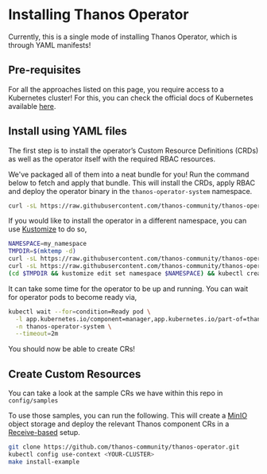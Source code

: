 # Installing Thanos Operator

Currently, this is a single mode of installing Thanos Operator, which is through YAML manifests!

## Pre-requisites

For all the approaches listed on this page, you require access to a Kubernetes cluster! For this, you can check the official docs of Kubernetes available [here](https://kubernetes.io/docs/tasks/tools/).

## Install using YAML files

The first step is to install the operator’s Custom Resource Definitions (CRDs) as well as the operator itself with the required RBAC resources.

We've packaged all of them into a neat bundle for you! Run the command below to fetch and apply that bundle. This will install the CRDs, apply RBAC and deploy the operator binary in the `thanos-operator-system` namespace.

```bash
curl -sL https://raw.githubusercontent.com/thanos-community/thanos-operator/refs/heads/main/bundle.yaml | kubectl create -f -
```

If you would like to install the operator in a different namespace, you can use [Kustomize](https://kubectl.docs.kubernetes.io/installation/kustomize/) to do so,

```bash
NAMESPACE=my_namespace
TMPDIR=$(mktemp -d)
curl -sL https://raw.githubusercontent.com/thanos-community/thanos-operator/refs/heads/main/kustomization.yaml > "$TMPDIR/kustomization.yaml"
curl -sL https://raw.githubusercontent.com/thanos-community/thanos-operator/refs/heads/main/bundle.yaml > "$TMPDIR/bundle.yaml"
(cd $TMPDIR && kustomize edit set namespace $NAMESPACE) && kubectl create -k "$TMPDIR"
```

It can take some time for the operator to be up and running. You can wait for operator pods to become ready via,

```bash
kubectl wait --for=condition=Ready pod \
  -l app.kubernetes.io/component=manager,app.kubernetes.io/part-of=thanos-operator,control-plane=controller-manager \
  -n thanos-operator-system \
  --timeout=2m
```

You should now be able to create CRs!

## Create Custom Resources

You can take a look at the sample CRs we have within this repo in `config/samples`

To use those samples, you can run the following. This will create a [MinIO](https://min.io/) object storage and deploy the relevant Thanos component CRs in a [Receive-based](https://thanos.io/tip/components/receive.md/) setup.

```bash
git clone https://github.com/thanos-community/thanos-operator.git
kubectl config use-context <YOUR-CLUSTER>
make install-example
```
